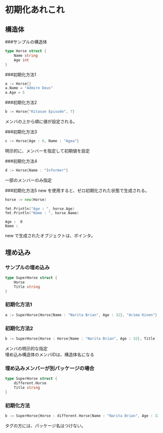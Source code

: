 # 初期化あれこれ

## 構造体
###サンプルの構造体

```go
type Horse struct {
	Name string
	Age int
}
```


###初期化方法1

```go
a := Horse{}
a.Name = "Admire Deus"
a.Age = 5
```

###初期化方法2

```go
b := Horse{"Kitasan Episode", 7}
```
メンバの上から順に値が設定される。

###初期化方法3

```go
c := Horse{Age : 6, Name : "Agea"}
```
明示的に、メンバーを指定して初期値を設定

###初期化方法4

```go
d := Horse{Name : "Informer"}
```
一部のメンバーのみ指定  
  
###初期化方法5
new を使用すると、ゼロ初期化された状態で生成される。

```go
horse := new(Horse)
	
fmt.Println("Age : ", horse.Age)
fmt.Println("Name : ", horse.Name)	

```
```
Age :  0
Name :  
```
new で生成されたオブジェクトは、ポインタ。


  

## 埋め込み
### サンプルの埋め込み

```go
type SuperHorse struct {
	Horse
	Title string
}
```

### 初期化方法1
```go
a := SuperHorse{Horse{Name : "Narita Brian", Age : 32}, "Arima Kinen"}
```

### 初期化方法2

```go
b := SuperHorse{Horse : Horse{Name : "Narita Brian", Age : 32}, Title : "Arima Kinen"}
```
メンバの明示的な指定  
埋め込み構造体のメンバIDは、構造体名になる

### 埋め込みメンバーが別パッケージの場合
```go
type SuperHorse struct {
	different.Horse
	Title string
}
```
### 初期化方法
```go
b := SuperHorse{Horse : different.Horse{Name : "Narita Brian", Age : 32}, Title : "Arima Kinen"}
```
タグの方には、パッケージ名はつけない。


